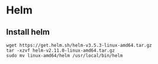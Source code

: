# Helm

## Install helm 
```
wget https://get.helm.sh/helm-v3.5.3-linux-amd64.tar.gz
tar -xzvf helm-v2.11.0-linux-amd64.tar.gz
sudo mv linux-amd64/helm /usr/local/bin/helm
```


